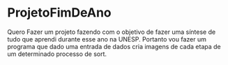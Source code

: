 # ProjetoFimDeAno

Quero Fazer um projeto fazendo com o objetivo de fazer uma síntese de tudo que aprendi durante esse ano na UNESP. Portanto
vou fazer um programa que dado uma entrada de dados cria imagens de cada etapa de um determinado processo de sort.
